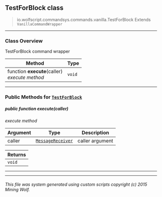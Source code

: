 ## TestForBlock __class__

>io.wolfscript.commandsys.commands.vanilla.TestForBlock
>Extends `VanillaCommandWrapper`

---

### Class Overview

TestForBlock command wrapper

Method | Type   
--- | :--- 
 function __execute__(caller) <br> _execute method_ | `void`



---


### Public Methods for [`TestForBlock`](TestForBlock.md)

##### <a id='execute'></a>public  function __execute__(caller)

_execute method_

Argument | Type | Description  
--- | --- | --- 
caller | [`MessageReceiver`](..\..\..\chat\MessageReceiver.md) | caller argument

Returns | 
--- | 
`void` |


---
---


###### This file was system generated using custom scripts copyright (c) 2015 Mining Wolf.
	

